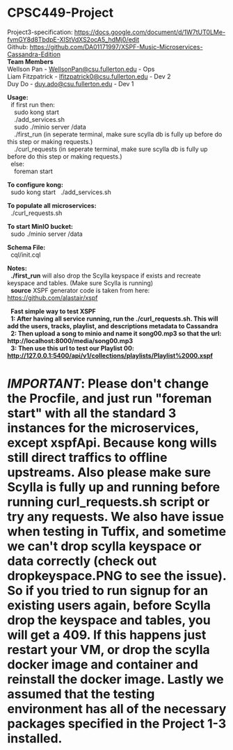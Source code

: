 # CPSC449-Project
Project3-specification: https://docs.google.com/document/d/1W7tUT0LMe-fvmGY8d8TbdpE-XIStVdXS2ocA5_hdMj0/edit <br />
Github: https://github.com/DA01171997/XSPF-Music-Microservices-Cassandra-Edition  <br />
<b>Team Members</b><br />
Wellson Pan - WellsonPan@csu.fullerton.edu - Ops<br />
Liam Fitzpatrick - lfitzpatrick0@csu.fullerton.edu - Dev 2<br />
Duy Do - duy.ado@csu.fullerton.edu - Dev 1<br />

<b>Usage:<br /></b> 
&nbsp;&nbsp;if first run then:<br />
&nbsp;&nbsp;&nbsp;&nbsp;sudo kong start <br /> 
&nbsp;&nbsp;&nbsp;&nbsp;./add_services.sh <br /> 
&nbsp;&nbsp;&nbsp;&nbsp;sudo ./minio server /data  <br /> 
&nbsp;&nbsp;&nbsp;&nbsp;./first_run (in seperate terminal, make sure scylla db is fully up before do this step or making requests.) <br /> 
&nbsp;&nbsp;&nbsp;&nbsp;./curl_requests  (in seperate terminal, make sure scylla db is fully up before do this step or making requests.) <br />
&nbsp;&nbsp;else:<br />
&nbsp;&nbsp;&nbsp;&nbsp;foreman start <br />

<b>To configure kong:<br /></b>
&nbsp;&nbsp;sudo kong start
&nbsp;&nbsp;./add_services.sh

<b>To populate all microservices:<br /></b>
&nbsp;&nbsp;./curl_requests.sh

<b>To start MinIO bucket:<br /></b>
&nbsp;&nbsp;sudo ./minio server /data 

<b>Schema File:</b><br />
&nbsp;&nbsp;cql/init.cql<br />

<b>Notes:</b></br>
&nbsp;&nbsp;<b>./first_run</b> will also drop the Scylla keyspace if exists and recreate keyspace and tables. (Make sure Scylla is running)</br>
&nbsp;&nbsp;<b>source</b> XSPF generator code is taken from here: https://github.com/alastair/xspf</br>

&nbsp;&nbsp;<b>Fast simple way to test XSPF</b></br>
&nbsp;&nbsp;<b>1: After having all service running, run the ./curl_requests.sh. This will add the users, tracks, playlist, and descriptions metadata to Cassandra</b></br>
&nbsp;&nbsp;<b>2: Then upload a song to minio and name it song00.mp3 so that the url: http://localhost:8000/media/song00.mp3</b></br>
&nbsp;&nbsp;<b>3: Then use this url to test our Playlist 00: http://127.0.0.1:5400/api/v1/collections/playlists/Playlist%2000.xspf</b></br>


# ***IMPORTANT***: Please don't change the Procfile, and just run "foreman start" with all the standard 3 instances for the microservices, except xspfApi. Because kong wills still direct traffics to offline upstreams. Also please make sure Scylla is fully up and running before running curl_requests.sh script or try any requests. We also have issue when testing in Tuffix, and sometime we can't drop scylla keyspace or data correctly (check out dropkeyspace.PNG to see the issue). So if you tried to run signup for an existing users again, before Scylla drop the keyspace and tables, you will get a 409. If this happens just restart your VM, or drop the scylla docker image and container and reinstall the docker image. Lastly we assumed that the testing environment has all of the necessary packages specified in the Project 1-3 installed.